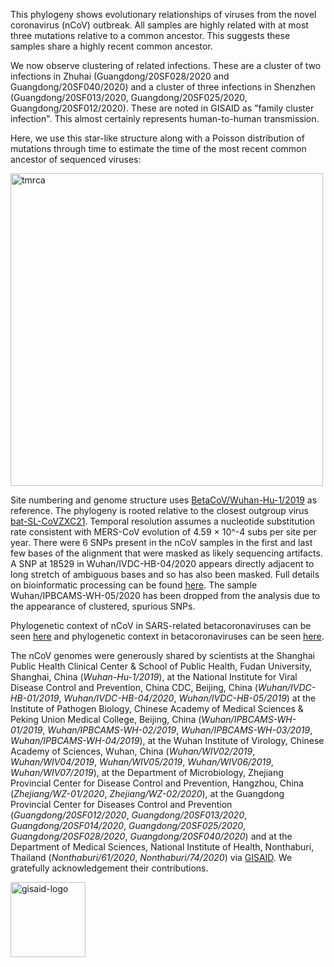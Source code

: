 This phylogeny shows evolutionary relationships of viruses from the novel coronavirus (nCoV) outbreak. All samples are highly related with at most three mutations relative to a common ancestor. This suggests these samples share a highly recent common ancestor.

We now observe clustering of related infections. These are a cluster of two infections in Zhuhai (Guangdong/20SF028/2020 and Guangdong/20SF040/2020) and a cluster of three infections in Shenzhen (Guangdong/20SF013/2020, Guangdong/20SF025/2020, Guangdong/20SF012/2020). These are noted in GISAID as "family cluster infection". This almost certainly represents human-to-human transmission.

Here, we use this star-like structure along with a Poisson distribution of mutations through time to estimate the time of the most recent common ancestor of sequenced viruses:

<div>
  <img alt="tmrca" width="500" src="http://data.nextstrain.org/ncov_poisson-tmrca.png"/>
</div>

Site numbering and genome structure uses [BetaCoV/Wuhan-Hu-1/2019](https://www.ncbi.nlm.nih.gov/nuccore/MN908947) as reference. The phylogeny is rooted relative to the closest outgroup virus [bat-SL-CoVZXC21](https://www.ncbi.nlm.nih.gov/nuccore/MG772934). Temporal resolution assumes a nucleotide substitution rate consistent with MERS-CoV evolution of 4.59 &times; 10^-4 subs per site per year. There were 6 SNPs present in the nCoV samples in the first and last few bases of the alignment that were masked as likely sequencing artifacts. A SNP at 18529 in Wuhan/IVDC-HB-04/2020 appears directly adjacent to long stretch of ambiguous bases and so has also been masked. Full details on bioinformatic processing can be found [here](https://github.com/nextstrain/ncov). The sample Wuhan/IPBCAMS-WH-05/2020 has been dropped from the analysis due to the appearance of clustered, spurious SNPs.

Phylogenetic context of nCoV in SARS-related betacoronaviruses can be seen [here](https://nextstrain.org/groups/blab/sars-like-cov) and phylogenetic context in betacoronaviruses can be seen [here](https://nextstrain.org/groups/blab/beta-cov).

The nCoV genomes were generously shared by scientists at the Shanghai Public Health Clinical Center & School of Public Health, Fudan University, Shanghai, China (*Wuhan-Hu-1/2019*), at the National Institute for Viral Disease Control and Prevention, China CDC, Beijing, China (*Wuhan/IVDC-HB-01/2019*, *Wuhan/IVDC-HB-04/2020*, *Wuhan/IVDC-HB-05/2019*) at the Institute of Pathogen Biology, Chinese Academy of Medical Sciences & Peking Union Medical College, Beijing, China (*Wuhan/IPBCAMS-WH-01/2019*, *Wuhan/IPBCAMS-WH-02/2019*, *Wuhan/IPBCAMS-WH-03/2019*, *Wuhan/IPBCAMS-WH-04/2019*), at the Wuhan Institute of Virology, Chinese Academy of Sciences, Wuhan, China (*Wuhan/WIV02/2019*, *Wuhan/WIV04/2019*, *Wuhan/WIV05/2019*, *Wuhan/WIV06/2019*, *Wuhan/WIV07/2019*), at the Department of Microbiology, Zhejiang Provincial Center for Disease Control and Prevention, Hangzhou, China (*Zhejiang/WZ-01/2020*, *Zhejiang/WZ-02/2020*), at the Guangdong Provincial Center for Diseases Control and Prevention (*Guangdong/20SF012/2020*, *Guangdong/20SF013/2020*, *Guangdong/20SF014/2020*, *Guangdong/20SF025/2020*, *Guangdong/20SF028/2020*, *Guangdong/20SF040/2020*) and at the Department of Medical Sciences, National Institute of Health, Nonthaburi, Thailand (*Nonthaburi/61/2020*, *Nonthaburi/74/2020*) via [GISAID](https://gisaid.org). We gratefully acknowledgement their contributions.

<div>
  <a href="https://gisaid.org">
    <img alt="gisaid-logo" width="120" src="https://www.gisaid.org/fileadmin/gisaid/img/schild.png"/>
  </a>
</div>
